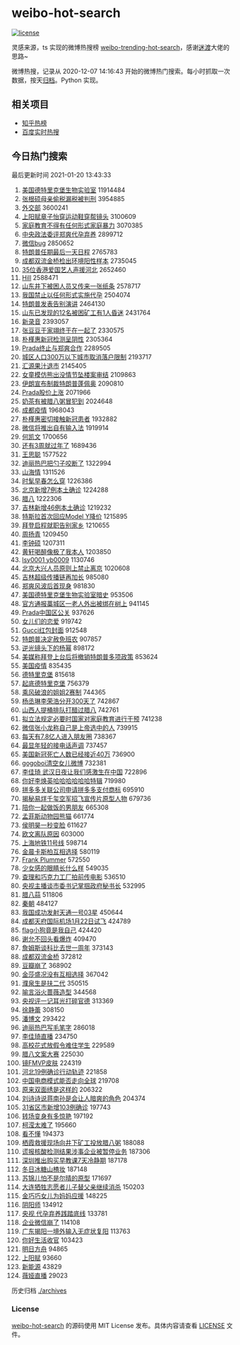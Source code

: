 # weibo-hot-search

[![license](https://img.shields.io/github/license/Arrackisarookie/weibo-hot-search)](https://github.com/Arrackisarookie/weibo-hot-search/blob/master/LICENSE)

灵感来源，ts 实现的微博热搜榜 [weibo-trending-hot-search](https://github.com/justjavac/weibo-trending-hot-search)，感谢[迷渡](https://github.com/justjavac)大佬的思路~

微博热搜，记录从 2020-12-07 14:16:43 开始的微博热门搜索。每小时抓取一次数据，按天[归档](./archives)。Python 实现。

## 相关项目
+ [知乎热榜](https://github.com/Arrackisarookie/zhihu-top-search)
+ [百度实时热搜](https://github.com/Arrackisarookie/baidu-hot-search)

## 今日热门搜索

<!-- Rank Begin -->

最后更新时间 2021-01-20 13:43:33

1. [美国德特里克堡生物实验室](https://s.weibo.com/weibo?q=%E7%BE%8E%E5%9B%BD%E5%BE%B7%E7%89%B9%E9%87%8C%E5%85%8B%E5%A0%A1%E7%94%9F%E7%89%A9%E5%AE%9E%E9%AA%8C%E5%AE%A4&Refer=top) 11914484
1. [张根硕母亲偷税漏税被判刑](https://s.weibo.com/weibo?q=%23%E5%BC%A0%E6%A0%B9%E7%A1%95%E6%AF%8D%E4%BA%B2%E5%81%B7%E7%A8%8E%E6%BC%8F%E7%A8%8E%E8%A2%AB%E5%88%A4%E5%88%91%23&Refer=top) 3954885
1. [外交部](https://s.weibo.com/weibo?q=%E5%A4%96%E4%BA%A4%E9%83%A8&Refer=top) 3600241
1. [上阳赋章子怡穿运动鞋穿帮镜头](https://s.weibo.com/weibo?q=%23%E4%B8%8A%E9%98%B3%E8%B5%8B%E7%AB%A0%E5%AD%90%E6%80%A1%E7%A9%BF%E8%BF%90%E5%8A%A8%E9%9E%8B%E7%A9%BF%E5%B8%AE%E9%95%9C%E5%A4%B4%23&Refer=top) 3100609
1. [家庭教育不得有任何形式家庭暴力](https://s.weibo.com/weibo?q=%23%E5%AE%B6%E5%BA%AD%E6%95%99%E8%82%B2%E4%B8%8D%E5%BE%97%E6%9C%89%E4%BB%BB%E4%BD%95%E5%BD%A2%E5%BC%8F%E5%AE%B6%E5%BA%AD%E6%9A%B4%E5%8A%9B%23&Refer=top) 3070385
1. [中央政法委评郑爽代孕弃养](https://s.weibo.com/weibo?q=%E4%B8%AD%E5%A4%AE%E6%94%BF%E6%B3%95%E5%A7%94%E8%AF%84%E9%83%91%E7%88%BD%E4%BB%A3%E5%AD%95%E5%BC%83%E5%85%BB&Refer=top) 2899712
1. [微信bug](https://s.weibo.com/weibo?q=%E5%BE%AE%E4%BF%A1bug&Refer=top) 2850652
1. [特朗普任期最后一天日程](https://s.weibo.com/weibo?q=%23%E7%89%B9%E6%9C%97%E6%99%AE%E4%BB%BB%E6%9C%9F%E6%9C%80%E5%90%8E%E4%B8%80%E5%A4%A9%E6%97%A5%E7%A8%8B%23&Refer=top) 2765783
1. [成都双流金桥检出环境阳性样本](https://s.weibo.com/weibo?q=%23%E6%88%90%E9%83%BD%E5%8F%8C%E6%B5%81%E9%87%91%E6%A1%A5%E6%A3%80%E5%87%BA%E7%8E%AF%E5%A2%83%E9%98%B3%E6%80%A7%E6%A0%B7%E6%9C%AC%23&Refer=top) 2735045
1. [35位香港爱国艺人声援河北](https://s.weibo.com/weibo?q=%2335%E4%BD%8D%E9%A6%99%E6%B8%AF%E7%88%B1%E5%9B%BD%E8%89%BA%E4%BA%BA%E5%A3%B0%E6%8F%B4%E6%B2%B3%E5%8C%97%23&Refer=top) 2652460
1. [Hill](https://s.weibo.com/weibo?q=Hill&Refer=top) 2588471
1. [山东井下被困人员又传来一张纸条](https://s.weibo.com/weibo?q=%23%E5%B1%B1%E4%B8%9C%E4%BA%95%E4%B8%8B%E8%A2%AB%E5%9B%B0%E4%BA%BA%E5%91%98%E5%8F%88%E4%BC%A0%E6%9D%A5%E4%B8%80%E5%BC%A0%E7%BA%B8%E6%9D%A1%23&Refer=top) 2578717
1. [我国禁止以任何形式实施代孕](https://s.weibo.com/weibo?q=%23%E6%88%91%E5%9B%BD%E7%A6%81%E6%AD%A2%E4%BB%A5%E4%BB%BB%E4%BD%95%E5%BD%A2%E5%BC%8F%E5%AE%9E%E6%96%BD%E4%BB%A3%E5%AD%95%23&Refer=top) 2504074
1. [特朗普发表告别演讲](https://s.weibo.com/weibo?q=%E7%89%B9%E6%9C%97%E6%99%AE%E5%8F%91%E8%A1%A8%E5%91%8A%E5%88%AB%E6%BC%94%E8%AE%B2&Refer=top) 2464130
1. [山东已发现的12名被困矿工有1人昏迷](https://s.weibo.com/weibo?q=%23%E5%B1%B1%E4%B8%9C%E5%B7%B2%E5%8F%91%E7%8E%B0%E7%9A%8412%E5%90%8D%E8%A2%AB%E5%9B%B0%E7%9F%BF%E5%B7%A5%E6%9C%891%E4%BA%BA%E6%98%8F%E8%BF%B7%23&Refer=top) 2431764
1. [新录音](https://s.weibo.com/weibo?q=%E6%96%B0%E5%BD%95%E9%9F%B3&Refer=top) 2393057
1. [张豆豆于家翊终于在一起了](https://s.weibo.com/weibo?q=%E5%BC%A0%E8%B1%86%E8%B1%86%E4%BA%8E%E5%AE%B6%E7%BF%8A%E7%BB%88%E4%BA%8E%E5%9C%A8%E4%B8%80%E8%B5%B7%E4%BA%86&Refer=top) 2330575
1. [朴槿惠新冠检测呈阴性](https://s.weibo.com/weibo?q=%E6%9C%B4%E6%A7%BF%E6%83%A0%E6%96%B0%E5%86%A0%E6%A3%80%E6%B5%8B%E5%91%88%E9%98%B4%E6%80%A7&Refer=top) 2305364
1. [Prada终止与郑爽合作](https://s.weibo.com/weibo?q=%23Prada%E7%BB%88%E6%AD%A2%E4%B8%8E%E9%83%91%E7%88%BD%E5%90%88%E4%BD%9C%23&Refer=top) 2289505
1. [城区人口300万以下城市取消落户限制](https://s.weibo.com/weibo?q=%23%E5%9F%8E%E5%8C%BA%E4%BA%BA%E5%8F%A3300%E4%B8%87%E4%BB%A5%E4%B8%8B%E5%9F%8E%E5%B8%82%E5%8F%96%E6%B6%88%E8%90%BD%E6%88%B7%E9%99%90%E5%88%B6%23&Refer=top) 2193717
1. [汇源果汁退市](https://s.weibo.com/weibo?q=%23%E6%B1%87%E6%BA%90%E6%9E%9C%E6%B1%81%E9%80%80%E5%B8%82%23&Refer=top) 2145405
1. [女童模仿熊出没情节坠楼案审结](https://s.weibo.com/weibo?q=%23%E5%A5%B3%E7%AB%A5%E6%A8%A1%E4%BB%BF%E7%86%8A%E5%87%BA%E6%B2%A1%E6%83%85%E8%8A%82%E5%9D%A0%E6%A5%BC%E6%A1%88%E5%AE%A1%E7%BB%93%23&Refer=top) 2109863
1. [伊朗宣布制裁特朗普蓬佩奥](https://s.weibo.com/weibo?q=%E4%BC%8A%E6%9C%97%E5%AE%A3%E5%B8%83%E5%88%B6%E8%A3%81%E7%89%B9%E6%9C%97%E6%99%AE%E8%93%AC%E4%BD%A9%E5%A5%A5&Refer=top) 2090810
1. [Prada股价上涨](https://s.weibo.com/weibo?q=Prada%E8%82%A1%E4%BB%B7%E4%B8%8A%E6%B6%A8&Refer=top) 2071966
1. [奶茶有被腊八粥冒犯到](https://s.weibo.com/weibo?q=%23%E5%A5%B6%E8%8C%B6%E6%9C%89%E8%A2%AB%E8%85%8A%E5%85%AB%E7%B2%A5%E5%86%92%E7%8A%AF%E5%88%B0%23&Refer=top) 2024648
1. [成都疫情](https://s.weibo.com/weibo?q=%E6%88%90%E9%83%BD%E7%96%AB%E6%83%85&Refer=top) 1968043
1. [朴槿惠密切接触新冠患者](https://s.weibo.com/weibo?q=%E6%9C%B4%E6%A7%BF%E6%83%A0%E5%AF%86%E5%88%87%E6%8E%A5%E8%A7%A6%E6%96%B0%E5%86%A0%E6%82%A3%E8%80%85&Refer=top) 1932882
1. [微信将推出自有输入法](https://s.weibo.com/weibo?q=%23%E5%BE%AE%E4%BF%A1%E5%B0%86%E6%8E%A8%E5%87%BA%E8%87%AA%E6%9C%89%E8%BE%93%E5%85%A5%E6%B3%95%23&Refer=top) 1919914
1. [何凯文](https://s.weibo.com/weibo?q=%E4%BD%95%E5%87%AF%E6%96%87&Refer=top) 1700656
1. [还有3周就过年了](https://s.weibo.com/weibo?q=%23%E8%BF%98%E6%9C%893%E5%91%A8%E5%B0%B1%E8%BF%87%E5%B9%B4%E4%BA%86%23&Refer=top) 1689436
1. [王思聪](https://s.weibo.com/weibo?q=%E7%8E%8B%E6%80%9D%E8%81%AA&Refer=top) 1577522
1. [迪丽热巴把勺子咬断了](https://s.weibo.com/weibo?q=%23%E8%BF%AA%E4%B8%BD%E7%83%AD%E5%B7%B4%E6%8A%8A%E5%8B%BA%E5%AD%90%E5%92%AC%E6%96%AD%E4%BA%86%23&Refer=top) 1322994
1. [山海情](https://s.weibo.com/weibo?q=%E5%B1%B1%E6%B5%B7%E6%83%85&Refer=top) 1311526
1. [时髦早春怎么穿](https://s.weibo.com/weibo?q=%23%E6%97%B6%E9%AB%A6%E6%97%A9%E6%98%A5%E6%80%8E%E4%B9%88%E7%A9%BF%23&Refer=top) 1226386
1. [北京新增7例本土确诊](https://s.weibo.com/weibo?q=%23%E5%8C%97%E4%BA%AC%E6%96%B0%E5%A2%9E7%E4%BE%8B%E6%9C%AC%E5%9C%9F%E7%A1%AE%E8%AF%8A%23&Refer=top) 1224288
1. [腊八](https://s.weibo.com/weibo?q=%E8%85%8A%E5%85%AB&Refer=top) 1222306
1. [吉林新增46例本土确诊](https://s.weibo.com/weibo?q=%23%E5%90%89%E6%9E%97%E6%96%B0%E5%A2%9E46%E4%BE%8B%E6%9C%AC%E5%9C%9F%E7%A1%AE%E8%AF%8A%23&Refer=top) 1219232
1. [特斯拉首次回应Model Y降价](https://s.weibo.com/weibo?q=%E7%89%B9%E6%96%AF%E6%8B%89%E9%A6%96%E6%AC%A1%E5%9B%9E%E5%BA%94Model%20Y%E9%99%8D%E4%BB%B7&Refer=top) 1215895
1. [拜登启程就职告别家乡](https://s.weibo.com/weibo?q=%E6%8B%9C%E7%99%BB%E5%90%AF%E7%A8%8B%E5%B0%B1%E8%81%8C%E5%91%8A%E5%88%AB%E5%AE%B6%E4%B9%A1&Refer=top) 1210655
1. [周扬青](https://s.weibo.com/weibo?q=%E5%91%A8%E6%89%AC%E9%9D%92&Refer=top) 1209450
1. [李钟硕](https://s.weibo.com/weibo?q=%E6%9D%8E%E9%92%9F%E7%A1%95&Refer=top) 1207311
1. [黄轩喝醉像极了我本人](https://s.weibo.com/weibo?q=%23%E9%BB%84%E8%BD%A9%E5%96%9D%E9%86%89%E5%83%8F%E6%9E%81%E4%BA%86%E6%88%91%E6%9C%AC%E4%BA%BA%23&Refer=top) 1203850
1. [lsy0001 yb0009](https://s.weibo.com/weibo?q=lsy0001%20yb0009&Refer=top) 1130746
1. [北京大兴人员原则上禁止离京](https://s.weibo.com/weibo?q=%23%E5%8C%97%E4%BA%AC%E5%A4%A7%E5%85%B4%E4%BA%BA%E5%91%98%E5%8E%9F%E5%88%99%E4%B8%8A%E7%A6%81%E6%AD%A2%E7%A6%BB%E4%BA%AC%23&Refer=top) 1020608
1. [吉林超级传播链再加长](https://s.weibo.com/weibo?q=%23%E5%90%89%E6%9E%97%E8%B6%85%E7%BA%A7%E4%BC%A0%E6%92%AD%E9%93%BE%E5%86%8D%E5%8A%A0%E9%95%BF%23&Refer=top) 985080
1. [郑爽风波后首现身](https://s.weibo.com/weibo?q=%E9%83%91%E7%88%BD%E9%A3%8E%E6%B3%A2%E5%90%8E%E9%A6%96%E7%8E%B0%E8%BA%AB&Refer=top) 981830
1. [美国德特里克堡生物实验室暗史](https://s.weibo.com/weibo?q=%E7%BE%8E%E5%9B%BD%E5%BE%B7%E7%89%B9%E9%87%8C%E5%85%8B%E5%A0%A1%E7%94%9F%E7%89%A9%E5%AE%9E%E9%AA%8C%E5%AE%A4%E6%9A%97%E5%8F%B2&Refer=top) 953506
1. [官方通报藁城区一老人外出被绑在树上](https://s.weibo.com/weibo?q=%23%E5%AE%98%E6%96%B9%E9%80%9A%E6%8A%A5%E8%97%81%E5%9F%8E%E5%8C%BA%E4%B8%80%E8%80%81%E4%BA%BA%E5%A4%96%E5%87%BA%E8%A2%AB%E7%BB%91%E5%9C%A8%E6%A0%91%E4%B8%8A%23&Refer=top) 941145
1. [Prada中国区公关](https://s.weibo.com/weibo?q=Prada%E4%B8%AD%E5%9B%BD%E5%8C%BA%E5%85%AC%E5%85%B3&Refer=top) 937626
1. [女儿们的恋爱](https://s.weibo.com/weibo?q=%E5%A5%B3%E5%84%BF%E4%BB%AC%E7%9A%84%E6%81%8B%E7%88%B1&Refer=top) 919742
1. [Gucci红包封面](https://s.weibo.com/weibo?q=Gucci%E7%BA%A2%E5%8C%85%E5%B0%81%E9%9D%A2&Refer=top) 912548
1. [特朗普决定赦免班农](https://s.weibo.com/weibo?q=%E7%89%B9%E6%9C%97%E6%99%AE%E5%86%B3%E5%AE%9A%E8%B5%A6%E5%85%8D%E7%8F%AD%E5%86%9C&Refer=top) 907857
1. [逆光镜头下的杨幂](https://s.weibo.com/weibo?q=%23%E9%80%86%E5%85%89%E9%95%9C%E5%A4%B4%E4%B8%8B%E7%9A%84%E6%9D%A8%E5%B9%82%23&Refer=top) 898172
1. [美媒称拜登上台后将撤销特朗普多项政策](https://s.weibo.com/weibo?q=%E7%BE%8E%E5%AA%92%E7%A7%B0%E6%8B%9C%E7%99%BB%E4%B8%8A%E5%8F%B0%E5%90%8E%E5%B0%86%E6%92%A4%E9%94%80%E7%89%B9%E6%9C%97%E6%99%AE%E5%A4%9A%E9%A1%B9%E6%94%BF%E7%AD%96&Refer=top) 853624
1. [美国疫情](https://s.weibo.com/weibo?q=%E7%BE%8E%E5%9B%BD%E7%96%AB%E6%83%85&Refer=top) 835435
1. [德特里克堡](https://s.weibo.com/weibo?q=%E5%BE%B7%E7%89%B9%E9%87%8C%E5%85%8B%E5%A0%A1&Refer=top) 815618
1. [起底德特里克堡](https://s.weibo.com/weibo?q=%23%E8%B5%B7%E5%BA%95%E5%BE%B7%E7%89%B9%E9%87%8C%E5%85%8B%E5%A0%A1%23&Refer=top) 756379
1. [乘风破浪的姐姐2赛制](https://s.weibo.com/weibo?q=%E4%B9%98%E9%A3%8E%E7%A0%B4%E6%B5%AA%E7%9A%84%E5%A7%90%E5%A7%902%E8%B5%9B%E5%88%B6&Refer=top) 744365
1. [杨丞琳李荣浩分开300天了](https://s.weibo.com/weibo?q=%23%E6%9D%A8%E4%B8%9E%E7%90%B3%E6%9D%8E%E8%8D%A3%E6%B5%A9%E5%88%86%E5%BC%80300%E5%A4%A9%E4%BA%86%23&Refer=top) 742867
1. [山西人提桶排队打醋过腊八](https://s.weibo.com/weibo?q=%23%E5%B1%B1%E8%A5%BF%E4%BA%BA%E6%8F%90%E6%A1%B6%E6%8E%92%E9%98%9F%E6%89%93%E9%86%8B%E8%BF%87%E8%85%8A%E5%85%AB%23&Refer=top) 742761
1. [拟立法规定必要时国家对家庭教育进行干预](https://s.weibo.com/weibo?q=%E6%8B%9F%E7%AB%8B%E6%B3%95%E8%A7%84%E5%AE%9A%E5%BF%85%E8%A6%81%E6%97%B6%E5%9B%BD%E5%AE%B6%E5%AF%B9%E5%AE%B6%E5%BA%AD%E6%95%99%E8%82%B2%E8%BF%9B%E8%A1%8C%E5%B9%B2%E9%A2%84&Refer=top) 741238
1. [微信张小龙称自己是上帝选中的人](https://s.weibo.com/weibo?q=%23%E5%BE%AE%E4%BF%A1%E5%BC%A0%E5%B0%8F%E9%BE%99%E7%A7%B0%E8%87%AA%E5%B7%B1%E6%98%AF%E4%B8%8A%E5%B8%9D%E9%80%89%E4%B8%AD%E7%9A%84%E4%BA%BA%23&Refer=top) 739915
1. [每天有7.8亿人进入朋友圈](https://s.weibo.com/weibo?q=%23%E6%AF%8F%E5%A4%A9%E6%9C%897.8%E4%BA%BF%E4%BA%BA%E8%BF%9B%E5%85%A5%E6%9C%8B%E5%8F%8B%E5%9C%88%23&Refer=top) 738367
1. [最显年轻的接电话声调](https://s.weibo.com/weibo?q=%23%E6%9C%80%E6%98%BE%E5%B9%B4%E8%BD%BB%E7%9A%84%E6%8E%A5%E7%94%B5%E8%AF%9D%E5%A3%B0%E8%B0%83%23&Refer=top) 737457
1. [美国新冠死亡人数已经接近40万](https://s.weibo.com/weibo?q=%E7%BE%8E%E5%9B%BD%E6%96%B0%E5%86%A0%E6%AD%BB%E4%BA%A1%E4%BA%BA%E6%95%B0%E5%B7%B2%E7%BB%8F%E6%8E%A5%E8%BF%9140%E4%B8%87&Refer=top) 736900
1. [gogoboi清空女儿微博](https://s.weibo.com/weibo?q=%23gogoboi%E6%B8%85%E7%A9%BA%E5%A5%B3%E5%84%BF%E5%BE%AE%E5%8D%9A%23&Refer=top) 732381
1. [李佳琦 武汉日夜让我们感激生在中国](https://s.weibo.com/weibo?q=%E6%9D%8E%E4%BD%B3%E7%90%A6%20%E6%AD%A6%E6%B1%89%E6%97%A5%E5%A4%9C%E8%AE%A9%E6%88%91%E4%BB%AC%E6%84%9F%E6%BF%80%E7%94%9F%E5%9C%A8%E4%B8%AD%E5%9B%BD&Refer=top) 722896
1. [你好李焕英哈哈哈哈哈哈特辑](https://s.weibo.com/weibo?q=%E4%BD%A0%E5%A5%BD%E6%9D%8E%E7%84%95%E8%8B%B1%E5%93%88%E5%93%88%E5%93%88%E5%93%88%E5%93%88%E5%93%88%E7%89%B9%E8%BE%91&Refer=top) 719980
1. [拼多多关联公司申请拼多多支付商标](https://s.weibo.com/weibo?q=%23%E6%8B%BC%E5%A4%9A%E5%A4%9A%E5%85%B3%E8%81%94%E5%85%AC%E5%8F%B8%E7%94%B3%E8%AF%B7%E6%8B%BC%E5%A4%9A%E5%A4%9A%E6%94%AF%E4%BB%98%E5%95%86%E6%A0%87%23&Refer=top) 695910
1. [揭秘易烊千玺空军招飞宣传片原型人物](https://s.weibo.com/weibo?q=%23%E6%8F%AD%E7%A7%98%E6%98%93%E7%83%8A%E5%8D%83%E7%8E%BA%E7%A9%BA%E5%86%9B%E6%8B%9B%E9%A3%9E%E5%AE%A3%E4%BC%A0%E7%89%87%E5%8E%9F%E5%9E%8B%E4%BA%BA%E7%89%A9%23&Refer=top) 679736
1. [陪你一起做饭的男朋友](https://s.weibo.com/weibo?q=%23%E9%99%AA%E4%BD%A0%E4%B8%80%E8%B5%B7%E5%81%9A%E9%A5%AD%E7%9A%84%E7%94%B7%E6%9C%8B%E5%8F%8B%23&Refer=top) 665308
1. [孟菲斯动物园熊猫](https://s.weibo.com/weibo?q=%E5%AD%9F%E8%8F%B2%E6%96%AF%E5%8A%A8%E7%89%A9%E5%9B%AD%E7%86%8A%E7%8C%AB&Refer=top) 661774
1. [侯明昊一秒变脸](https://s.weibo.com/weibo?q=%23%E4%BE%AF%E6%98%8E%E6%98%8A%E4%B8%80%E7%A7%92%E5%8F%98%E8%84%B8%23&Refer=top) 611627
1. [欧文离队原因](https://s.weibo.com/weibo?q=%E6%AC%A7%E6%96%87%E7%A6%BB%E9%98%9F%E5%8E%9F%E5%9B%A0&Refer=top) 603000
1. [上海地铁11号线](https://s.weibo.com/weibo?q=%23%E4%B8%8A%E6%B5%B7%E5%9C%B0%E9%93%8111%E5%8F%B7%E7%BA%BF%23&Refer=top) 598714
1. [金晨卡斯柏互相选择](https://s.weibo.com/weibo?q=%E9%87%91%E6%99%A8%E5%8D%A1%E6%96%AF%E6%9F%8F%E4%BA%92%E7%9B%B8%E9%80%89%E6%8B%A9&Refer=top) 580119
1. [Frank Plummer](https://s.weibo.com/weibo?q=Frank%20Plummer&Refer=top) 572550
1. [少女感的眼睛长什么样](https://s.weibo.com/weibo?q=%23%E5%B0%91%E5%A5%B3%E6%84%9F%E7%9A%84%E7%9C%BC%E7%9D%9B%E9%95%BF%E4%BB%80%E4%B9%88%E6%A0%B7%23&Refer=top) 549035
1. [查理和巧克力工厂拍前传电影](https://s.weibo.com/weibo?q=%E6%9F%A5%E7%90%86%E5%92%8C%E5%B7%A7%E5%85%8B%E5%8A%9B%E5%B7%A5%E5%8E%82%E6%8B%8D%E5%89%8D%E4%BC%A0%E7%94%B5%E5%BD%B1&Refer=top) 536510
1. [央视主播谈市委书记掌掴政府秘书长](https://s.weibo.com/weibo?q=%23%E5%A4%AE%E8%A7%86%E4%B8%BB%E6%92%AD%E8%B0%88%E5%B8%82%E5%A7%94%E4%B9%A6%E8%AE%B0%E6%8E%8C%E6%8E%B4%E6%94%BF%E5%BA%9C%E7%A7%98%E4%B9%A6%E9%95%BF%23&Refer=top) 532995
1. [腊八蒜](https://s.weibo.com/weibo?q=%E8%85%8A%E5%85%AB%E8%92%9C&Refer=top) 511806
1. [秦朝](https://s.weibo.com/weibo?q=%E7%A7%A6%E6%9C%9D&Refer=top) 484127
1. [我国成功发射天通一号03星](https://s.weibo.com/weibo?q=%E6%88%91%E5%9B%BD%E6%88%90%E5%8A%9F%E5%8F%91%E5%B0%84%E5%A4%A9%E9%80%9A%E4%B8%80%E5%8F%B703%E6%98%9F&Refer=top) 450644
1. [成都天府国际机场1月22日试飞](https://s.weibo.com/weibo?q=%23%E6%88%90%E9%83%BD%E5%A4%A9%E5%BA%9C%E5%9B%BD%E9%99%85%E6%9C%BA%E5%9C%BA1%E6%9C%8822%E6%97%A5%E8%AF%95%E9%A3%9E%23&Refer=top) 424789
1. [flag小狗竟是我自己](https://s.weibo.com/weibo?q=%23flag%E5%B0%8F%E7%8B%97%E7%AB%9F%E6%98%AF%E6%88%91%E8%87%AA%E5%B7%B1%23&Refer=top) 424420
1. [谢允不回头看爆炸](https://s.weibo.com/weibo?q=%23%E8%B0%A2%E5%85%81%E4%B8%8D%E5%9B%9E%E5%A4%B4%E7%9C%8B%E7%88%86%E7%82%B8%23&Refer=top) 409470
1. [詹姆斯谈科比去世一周年](https://s.weibo.com/weibo?q=%23%E8%A9%B9%E5%A7%86%E6%96%AF%E8%B0%88%E7%A7%91%E6%AF%94%E5%8E%BB%E4%B8%96%E4%B8%80%E5%91%A8%E5%B9%B4%23&Refer=top) 373143
1. [成都双流金桥](https://s.weibo.com/weibo?q=%E6%88%90%E9%83%BD%E5%8F%8C%E6%B5%81%E9%87%91%E6%A1%A5&Refer=top) 372812
1. [豆瓣崩了](https://s.weibo.com/weibo?q=%E8%B1%86%E7%93%A3%E5%B4%A9%E4%BA%86&Refer=top) 368902
1. [金莎盛况没有互相选择](https://s.weibo.com/weibo?q=%23%E9%87%91%E8%8E%8E%E7%9B%9B%E5%86%B5%E6%B2%A1%E6%9C%89%E4%BA%92%E7%9B%B8%E9%80%89%E6%8B%A9%23&Refer=top) 367042
1. [濮泉生是扶二代](https://s.weibo.com/weibo?q=%23%E6%BF%AE%E6%B3%89%E7%94%9F%E6%98%AF%E6%89%B6%E4%BA%8C%E4%BB%A3%23&Refer=top) 350515
1. [喻言浴火蔷薇造型](https://s.weibo.com/weibo?q=%23%E5%96%BB%E8%A8%80%E6%B5%B4%E7%81%AB%E8%94%B7%E8%96%87%E9%80%A0%E5%9E%8B%23&Refer=top) 344568
1. [央视评一记耳光打碎官德](https://s.weibo.com/weibo?q=%23%E5%A4%AE%E8%A7%86%E8%AF%84%E4%B8%80%E8%AE%B0%E8%80%B3%E5%85%89%E6%89%93%E7%A2%8E%E5%AE%98%E5%BE%B7%23&Refer=top) 313369
1. [徐静蕾](https://s.weibo.com/weibo?q=%E5%BE%90%E9%9D%99%E8%95%BE&Refer=top) 308150
1. [潘博文](https://s.weibo.com/weibo?q=%E6%BD%98%E5%8D%9A%E6%96%87&Refer=top) 293422
1. [迪丽热巴写毛笔字](https://s.weibo.com/weibo?q=%23%E8%BF%AA%E4%B8%BD%E7%83%AD%E5%B7%B4%E5%86%99%E6%AF%9B%E7%AC%94%E5%AD%97%23&Refer=top) 286018
1. [李佳琦直播](https://s.weibo.com/weibo?q=%E6%9D%8E%E4%BD%B3%E7%90%A6%E7%9B%B4%E6%92%AD&Refer=top) 234750
1. [高校花式放假令难住学生](https://s.weibo.com/weibo?q=%23%E9%AB%98%E6%A0%A1%E8%8A%B1%E5%BC%8F%E6%94%BE%E5%81%87%E4%BB%A4%E9%9A%BE%E4%BD%8F%E5%AD%A6%E7%94%9F%23&Refer=top) 229589
1. [腊八文案大赛](https://s.weibo.com/weibo?q=%23%E8%85%8A%E5%85%AB%E6%96%87%E6%A1%88%E5%A4%A7%E8%B5%9B%23&Refer=top) 225030
1. [镜FMVP皮肤](https://s.weibo.com/weibo?q=%23%E9%95%9CFMVP%E7%9A%AE%E8%82%A4%23&Refer=top) 224319
1. [河北19例确诊行动轨迹](https://s.weibo.com/weibo?q=%23%E6%B2%B3%E5%8C%9719%E4%BE%8B%E7%A1%AE%E8%AF%8A%E8%A1%8C%E5%8A%A8%E8%BD%A8%E8%BF%B9%23&Refer=top) 221858
1. [中国电商模式能否走向全球](https://s.weibo.com/weibo?q=%E4%B8%AD%E5%9B%BD%E7%94%B5%E5%95%86%E6%A8%A1%E5%BC%8F%E8%83%BD%E5%90%A6%E8%B5%B0%E5%90%91%E5%85%A8%E7%90%83&Refer=top) 219708
1. [原来双面绣是这样的](https://s.weibo.com/weibo?q=%23%E5%8E%9F%E6%9D%A5%E5%8F%8C%E9%9D%A2%E7%BB%A3%E6%98%AF%E8%BF%99%E6%A0%B7%E7%9A%84%23&Refer=top) 206322
1. [刘诗诗说蒋南孙是会让人暗爽的角色](https://s.weibo.com/weibo?q=%23%E5%88%98%E8%AF%97%E8%AF%97%E8%AF%B4%E8%92%8B%E5%8D%97%E5%AD%99%E6%98%AF%E4%BC%9A%E8%AE%A9%E4%BA%BA%E6%9A%97%E7%88%BD%E7%9A%84%E8%A7%92%E8%89%B2%23&Refer=top) 204374
1. [31省区市新增103例确诊](https://s.weibo.com/weibo?q=%2331%E7%9C%81%E5%8C%BA%E5%B8%82%E6%96%B0%E5%A2%9E103%E4%BE%8B%E7%A1%AE%E8%AF%8A%23&Refer=top) 197743
1. [转场变身有多惊艳](https://s.weibo.com/weibo?q=%23%E8%BD%AC%E5%9C%BA%E5%8F%98%E8%BA%AB%E6%9C%89%E5%A4%9A%E6%83%8A%E8%89%B3%23&Refer=top) 197192
1. [柯滢太难了](https://s.weibo.com/weibo?q=%23%E6%9F%AF%E6%BB%A2%E5%A4%AA%E9%9A%BE%E4%BA%86%23&Refer=top) 195660
1. [看不懂](https://s.weibo.com/weibo?q=%23%E7%9C%8B%E4%B8%8D%E6%87%82%23&Refer=top) 194373
1. [栖霞救援现场向井下矿工投放腊八粥](https://s.weibo.com/weibo?q=%23%E6%A0%96%E9%9C%9E%E6%95%91%E6%8F%B4%E7%8E%B0%E5%9C%BA%E5%90%91%E4%BA%95%E4%B8%8B%E7%9F%BF%E5%B7%A5%E6%8A%95%E6%94%BE%E8%85%8A%E5%85%AB%E7%B2%A5%23&Refer=top) 188088
1. [谎报核酸检测结果涉事企业被暂停业务](https://s.weibo.com/weibo?q=%E8%B0%8E%E6%8A%A5%E6%A0%B8%E9%85%B8%E6%A3%80%E6%B5%8B%E7%BB%93%E6%9E%9C%E6%B6%89%E4%BA%8B%E4%BC%81%E4%B8%9A%E8%A2%AB%E6%9A%82%E5%81%9C%E4%B8%9A%E5%8A%A1&Refer=top) 187306
1. [深圳推出购买早教课7天冷静期](https://s.weibo.com/weibo?q=%23%E6%B7%B1%E5%9C%B3%E6%8E%A8%E5%87%BA%E8%B4%AD%E4%B9%B0%E6%97%A9%E6%95%99%E8%AF%BE7%E5%A4%A9%E5%86%B7%E9%9D%99%E6%9C%9F%23&Refer=top) 187178
1. [冬日冰糖山楂妆](https://s.weibo.com/weibo?q=%23%E5%86%AC%E6%97%A5%E5%86%B0%E7%B3%96%E5%B1%B1%E6%A5%82%E5%A6%86%23&Refer=top) 187148
1. [苏锦儿怕不是尔晴的原型](https://s.weibo.com/weibo?q=%23%E8%8B%8F%E9%94%A6%E5%84%BF%E6%80%95%E4%B8%8D%E6%98%AF%E5%B0%94%E6%99%B4%E7%9A%84%E5%8E%9F%E5%9E%8B%23&Refer=top) 171697
1. [大连牺牲志愿者儿子替父亲继续消杀](https://s.weibo.com/weibo?q=%23%E5%A4%A7%E8%BF%9E%E7%89%BA%E7%89%B2%E5%BF%97%E6%84%BF%E8%80%85%E5%84%BF%E5%AD%90%E6%9B%BF%E7%88%B6%E4%BA%B2%E7%BB%A7%E7%BB%AD%E6%B6%88%E6%9D%80%23&Refer=top) 150203
1. [金巧巧女儿为妈妈应援](https://s.weibo.com/weibo?q=%23%E9%87%91%E5%B7%A7%E5%B7%A7%E5%A5%B3%E5%84%BF%E4%B8%BA%E5%A6%88%E5%A6%88%E5%BA%94%E6%8F%B4%23&Refer=top) 148225
1. [阴阳师](https://s.weibo.com/weibo?q=%E9%98%B4%E9%98%B3%E5%B8%88&Refer=top) 134912
1. [央视 代孕弃养践踏底线](https://s.weibo.com/weibo?q=%E5%A4%AE%E8%A7%86%20%E4%BB%A3%E5%AD%95%E5%BC%83%E5%85%BB%E8%B7%B5%E8%B8%8F%E5%BA%95%E7%BA%BF&Refer=top) 133781
1. [企业微信崩了](https://s.weibo.com/weibo?q=%23%E4%BC%81%E4%B8%9A%E5%BE%AE%E4%BF%A1%E5%B4%A9%E4%BA%86%23&Refer=top) 114108
1. [广东揭阳一境外输入无症状复阳](https://s.weibo.com/weibo?q=%23%E5%B9%BF%E4%B8%9C%E6%8F%AD%E9%98%B3%E4%B8%80%E5%A2%83%E5%A4%96%E8%BE%93%E5%85%A5%E6%97%A0%E7%97%87%E7%8A%B6%E5%A4%8D%E9%98%B3%23&Refer=top) 113763
1. [你好生活收官](https://s.weibo.com/weibo?q=%E4%BD%A0%E5%A5%BD%E7%94%9F%E6%B4%BB%E6%94%B6%E5%AE%98&Refer=top) 103423
1. [明日方舟](https://s.weibo.com/weibo?q=%E6%98%8E%E6%97%A5%E6%96%B9%E8%88%9F&Refer=top) 94865
1. [上阳赋](https://s.weibo.com/weibo?q=%E4%B8%8A%E9%98%B3%E8%B5%8B&Refer=top) 93660
1. [新能源](https://s.weibo.com/weibo?q=%E6%96%B0%E8%83%BD%E6%BA%90&Refer=top) 43829
1. [薇娅直播](https://s.weibo.com/weibo?q=%E8%96%87%E5%A8%85%E7%9B%B4%E6%92%AD&Refer=top) 29023
<!-- Rank End -->

历史归档 [./archives](./archives)

### License

[weibo-hot-search](https://github.com/Arrackisarookie/weibo-hot-search) 的源码使用 MIT License 发布。具体内容请查看 [LICENSE](./LICENSE) 文件。
